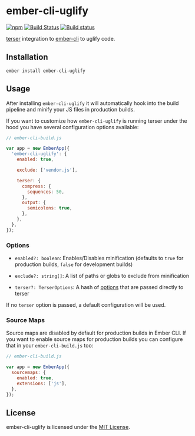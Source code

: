 
ember-cli-uglify
==============================================================================

[![npm](https://img.shields.io/npm/v/ember-cli-uglify.svg)](https://www.npmjs.com/package/ember-cli-uglify)
[![Build Status](https://travis-ci.org/ember-cli/ember-cli-uglify.svg?branch=master)](https://travis-ci.org/ember-cli/ember-cli-uglify)
[![Build status](https://ci.appveyor.com/api/projects/status/xbx40pk5b4ykawjh/branch/master?svg=true)](https://ci.appveyor.com/project/embercli/ember-cli-uglify/branch/master)

[terser](https://github.com/terser/terser) integration to 
[ember-cli](http://cli.emberjs.com/) to uglify code.


Installation
------------------------------------------------------------------------------

```
ember install ember-cli-uglify
```

Usage
------------------------------------------------------------------------------

After installing `ember-cli-uglify` it will automatically hook into the build
pipeline and minify your JS files in production builds.

If you want to customize how `ember-cli-uglify` is running terser under the
hood you have several configuration options available:

```js
// ember-cli-build.js

var app = new EmberApp({
  'ember-cli-uglify': {
    enabled: true,

    exclude: ['vendor.js'],

    terser: {
      compress: {
        sequences: 50,
      },
      output: {
        semicolons: true,
      },
    },
  },
});
```


### Options

- `enabled?: boolean`: Enables/Disables minification (defaults to `true` for
  production builds, `false` for development builds)

- `exclude?: string[]`: A list of paths or globs to exclude from minification

- `terser?: TerserOptions`: A hash of [options](https://github.com/terser/terser#minify-options)
  that are passed directly to terser

If no `terser` option is passed, a default configuration will be used.

### Source Maps

Source maps are disabled by default for production builds in Ember CLI. If you
want to enable source maps for production builds you can configure that in your
`ember-cli-build.js` too:

```js
// ember-cli-build.js

var app = new EmberApp({
  sourcemaps: {
    enabled: true,
    extensions: ['js'],
  },
});
```


License
------------------------------------------------------------------------------
ember-cli-uglify is licensed under the [MIT License](LICENSE.md).
